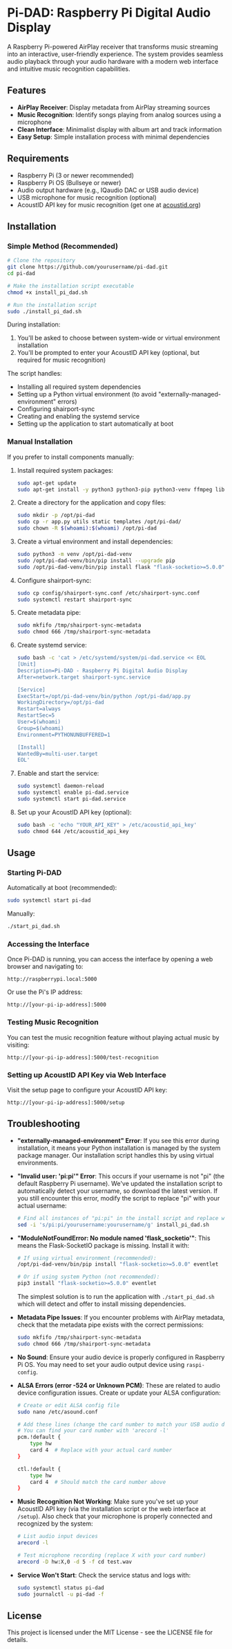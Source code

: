 # Pi-DAD: Raspberry Pi Digital Audio Display

A Raspberry Pi-powered AirPlay receiver that transforms music streaming into an interactive, user-friendly experience. The system provides seamless audio playback through your audio hardware with a modern web interface and intuitive music recognition capabilities.

## Features

- **AirPlay Receiver**: Display metadata from AirPlay streaming sources
- **Music Recognition**: Identify songs playing from analog sources using a microphone
- **Clean Interface**: Minimalist display with album art and track information
- **Easy Setup**: Simple installation process with minimal dependencies

## Requirements

- Raspberry Pi (3 or newer recommended)
- Raspberry Pi OS (Bullseye or newer)
- Audio output hardware (e.g., IQaudio DAC or USB audio device)
- USB microphone for music recognition (optional)
- AcoustID API key for music recognition (get one at [acoustid.org](https://acoustid.org/))

## Installation

### Simple Method (Recommended)

```bash
# Clone the repository
git clone https://github.com/yourusername/pi-dad.git
cd pi-dad

# Make the installation script executable
chmod +x install_pi_dad.sh

# Run the installation script
sudo ./install_pi_dad.sh
```

During installation:
1. You'll be asked to choose between system-wide or virtual environment installation
2. You'll be prompted to enter your AcoustID API key (optional, but required for music recognition)

The script handles:
- Installing all required system dependencies
- Setting up a Python virtual environment (to avoid "externally-managed-environment" errors)
- Configuring shairport-sync
- Creating and enabling the systemd service
- Setting up the application to start automatically at boot

### Manual Installation

If you prefer to install components manually:

1. Install required system packages:
   ```bash
   sudo apt-get update
   sudo apt-get install -y python3 python3-pip python3-venv ffmpeg libasound2-dev portaudio19-dev shairport-sync
   ```

2. Create a directory for the application and copy files:
   ```bash
   sudo mkdir -p /opt/pi-dad
   sudo cp -r app.py utils static templates /opt/pi-dad/
   sudo chown -R $(whoami):$(whoami) /opt/pi-dad
   ```

3. Create a virtual environment and install dependencies:
   ```bash
   sudo python3 -m venv /opt/pi-dad-venv
   sudo /opt/pi-dad-venv/bin/pip install --upgrade pip
   sudo /opt/pi-dad-venv/bin/pip install flask "flask-socketio>=5.0.0" pyaudio requests pyacoustid colorthief musicbrainzngs pillow eventlet
   ```

4. Configure shairport-sync:
   ```bash
   sudo cp config/shairport-sync.conf /etc/shairport-sync.conf
   sudo systemctl restart shairport-sync
   ```

5. Create metadata pipe:
   ```bash
   sudo mkfifo /tmp/shairport-sync-metadata
   sudo chmod 666 /tmp/shairport-sync-metadata
   ```

6. Create systemd service:
   ```bash
   sudo bash -c 'cat > /etc/systemd/system/pi-dad.service << EOL
   [Unit]
   Description=Pi-DAD - Raspberry Pi Digital Audio Display
   After=network.target shairport-sync.service

   [Service]
   ExecStart=/opt/pi-dad-venv/bin/python /opt/pi-dad/app.py
   WorkingDirectory=/opt/pi-dad
   Restart=always
   RestartSec=5
   User=$(whoami)
   Group=$(whoami)
   Environment=PYTHONUNBUFFERED=1

   [Install]
   WantedBy=multi-user.target
   EOL'
   ```

7. Enable and start the service:
   ```bash
   sudo systemctl daemon-reload
   sudo systemctl enable pi-dad.service
   sudo systemctl start pi-dad.service
   ```

8. Set up your AcoustID API key (optional):
   ```bash
   sudo bash -c 'echo "YOUR_API_KEY" > /etc/acoustid_api_key'
   sudo chmod 644 /etc/acoustid_api_key
   ```

## Usage

### Starting Pi-DAD

Automatically at boot (recommended):
```bash
sudo systemctl start pi-dad
```

Manually:
```bash
./start_pi_dad.sh
```

### Accessing the Interface

Once Pi-DAD is running, you can access the interface by opening a web browser and navigating to:

```
http://raspberrypi.local:5000
```

Or use the Pi's IP address:

```
http://[your-pi-ip-address]:5000
```

### Testing Music Recognition

You can test the music recognition feature without playing actual music by visiting:

```
http://[your-pi-ip-address]:5000/test-recognition
```

### Setting up AcoustID API Key via Web Interface

Visit the setup page to configure your AcoustID API key:

```
http://[your-pi-ip-address]:5000/setup
```

## Troubleshooting

- **"externally-managed-environment" Error**: If you see this error during installation, it means your Python installation is managed by the system package manager. Our installation script handles this by using virtual environments.

- **"Invalid user: 'pi:pi'" Error**: This occurs if your username is not "pi" (the default Raspberry Pi username). We've updated the installation script to automatically detect your username, so download the latest version. If you still encounter this error, modify the script to replace "pi" with your actual username:
  ```bash
  # Find all instances of "pi:pi" in the install script and replace with your username
  sed -i 's/pi:pi/yourusername:yourusername/g' install_pi_dad.sh
  ```

- **"ModuleNotFoundError: No module named 'flask_socketio'"**: This means the Flask-SocketIO package is missing. Install it with:
  ```bash
  # If using virtual environment (recommended):
  /opt/pi-dad-venv/bin/pip install "flask-socketio>=5.0.0" eventlet
  
  # Or if using system Python (not recommended):
  pip3 install "flask-socketio>=5.0.0" eventlet
  ```
  The simplest solution is to run the application with `./start_pi_dad.sh` which will detect and offer to install missing dependencies.

- **Metadata Pipe Issues**: If you encounter problems with AirPlay metadata, check that the metadata pipe exists with the correct permissions:
  ```bash
  sudo mkfifo /tmp/shairport-sync-metadata
  sudo chmod 666 /tmp/shairport-sync-metadata
  ```

- **No Sound**: Ensure your audio device is properly configured in Raspberry Pi OS. You may need to set your audio output device using `raspi-config`.

- **ALSA Errors (error -524 or Unknown PCM)**: These are related to audio device configuration issues. Create or update your ALSA configuration:
  ```bash
  # Create or edit ALSA config file
  sudo nano /etc/asound.conf
  
  # Add these lines (change the card number to match your USB audio device)
  # You can find your card number with 'arecord -l'
  pcm.!default {
      type hw
      card 4  # Replace with your actual card number
  }
  
  ctl.!default {
      type hw
      card 4  # Should match the card number above
  }
  ```

- **Music Recognition Not Working**: Make sure you've set up your AcoustID API key (via the installation script or the web interface at `/setup`). Also check that your microphone is properly connected and recognized by the system:
  ```bash
  # List audio input devices
  arecord -l
  
  # Test microphone recording (replace X with your card number)
  arecord -D hw:X,0 -d 5 -f cd test.wav
  ```

- **Service Won't Start**: Check the service status and logs with:
  ```bash
  sudo systemctl status pi-dad
  sudo journalctl -u pi-dad -f
  ```

## License

This project is licensed under the MIT License - see the LICENSE file for details.